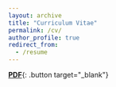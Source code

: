 ```yaml
---
layout: archive
title: "Curriculum Vitae"
permalink: /cv/
author_profile: true
redirect_from:
  - /resume
---
```


[**PDF**](http://kriti26a.github.io/files/Kriti_Arora_CV.pdf){: .button target="_blank"}

<style>
.button {
  background-color: #FFFFFF;
  border: 2px solid #000000;
  color: black;
  padding: 1px 24px;
  text-align: center;
  text-decoration: none;
  display: inline-block;
  font-size: 16px;
  margin: 4px 2px;
  cursor: pointer;
  border-radius: 3px;
  transition: background-color 0.3s;
}

.button:hover {
  background-color: #1AA7EC;
  text-decoration: none; /* Remove underline on hover */
}
</style>

